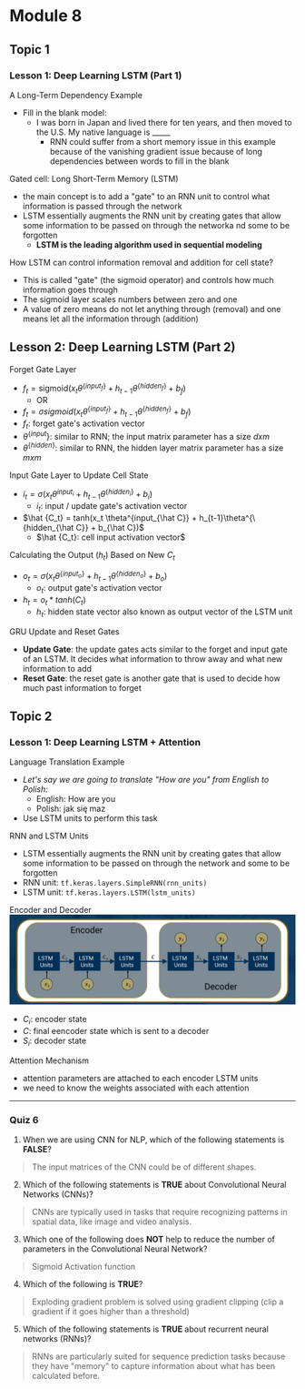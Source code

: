 # Module 8

## Topic 1

### Lesson 1: Deep Learning LSTM (Part 1)

A Long-Term Dependency Example
- Fill in the blank model:
  - I was born in Japan and lived there for ten years, and then moved to the U.S. My native language is _____
    - RNN could suffer from a short memory issue in this example because of the vanishing gradient issue because of long dependencies between words to fill in the blank

Gated cell: Long Short-Term Memory (LSTM)
- the main concept is to add a "gate" to an RNN unit to control what information is passed through the network
- LSTM essentially augments the RNN unit by creating gates that allow some information to be passed on through the networka nd some to be forgotten
  - **LSTM is the leading algorithm used in sequential modeling**

How LSTM can control information removal and addition for cell state?
- This is called "gate" (the sigmoid operator) and controls how much information goes through
- The sigmoid layer scales numbers between zero and one
- A value of zero means do not let anything through (removal) and one means let all the information through (addition)

## Lesson 2: Deep Learning LSTM (Part 2)

Forget Gate Layer
- $f_t = \text{sigmoid}(x_t \theta^{\{input_f\}} + h_{t-1}\theta^{\{hidden_f\}} + b_f)$
  - OR
- $f_t = \sigma{sigmoid}(x_t \theta^{\{input_f\}} + h_{t-1}\theta^{\{hidden_f\}} + b_f)$
- $f_t$: forget gate's activation vector
- $\theta^{\{input}\}$: similar to RNN; the input matrix parameter has a size $dxm$
- $\theta^{\{hidden\}}$: similar to RNN, the hidden layer matrix parameter has a size $mxm$

Input Gate Layer to Update Cell State
- $i_t = \sigma(x_t \theta^{input_i} + h_{t-1}\theta^{\{hidden_i\}} + b_i)$
  - $i_t$: input / update gate's activation vector
- $\hat {C_t} = tanh(x_t \theta^{input_{\hat C}} + h_{t-1}\theta^{\{hidden_{\hat C}} + b_{\hat C})$
  - $\hat {C_t}: cell input activation vector$

Calculating the Output ($h_t$) Based on New $C_t$
- $o_t = \sigma(x_t \theta^{\{input_o\}} + h_{t-1}\theta^{\{hidden_o\}} + b_o)$
  - $o_t$: output gate's activation vector
- $h_t = o_t * tanh(C_t)$
  - $h_t$: hidden state vector also known as output vector of the LSTM unit

GRU Update and Reset Gates
- **Update Gate**: the update gates acts similar to the forget and input gate of an LSTM. It decides what information to throw away and what new information to add
- **Reset Gate**: the reset gate is another gate that is used to decide how much past information to forget

## Topic 2

### Lesson 1: Deep Learning LSTM + Attention

Language Translation Example
- *Let's say we are going to translate "How are you" from English to Polish:*
  - English: How are you
  - Polish: jak się maz
- Use LSTM units to perform this task

RNN and LSTM Units
- LSTM essentially augments the RNN unit by creating gates that allow some information to be passed on through the network and some to be forgotten
- RNN unit: `tf.keras.layers.SimpleRNN(rnn_units)`
- LSTM unit: `tf.keras.layers.LSTM(lstm_units)`

Encoder and Decoder
![encoder](./../lectures/module08/encoderdecoder.png)
- $C_i$: encoder state
- $C$: final eencoder state which is sent to a decoder
- $S_i$: decoder state

Attention Mechanism
- attention parameters are attached to each encoder LSTM units
- we need to know the weights associated with each attention



--------------------------------------

### Quiz 6

1. When we are using CNN for NLP, which of the following statements is **FALSE**?

> The input matrices of the CNN could be of different shapes.

2. Which of the following statements is **TRUE** about Convolutional Neural Networks (CNNs)?

> CNNs are typically used in tasks that require recognizing patterns in spatial data, like image and video analysis.

3. Which one of the following does **NOT** help to reduce the number of parameters in the Convolutional Neural Network?

> Sigmoid Activation function

4. Which of the following is **TRUE**?

> Exploding gradient problem is solved using gradient clipping (clip a gradient if it goes higher than a threshold)

5. Which of the following statements is **TRUE** about recurrent neural networks (RNNs)?

> RNNs are particularly suited for sequence prediction tasks because they have "memory" to capture information about what has been calculated before.

